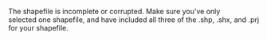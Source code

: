 The shapefile is incomplete or corrupted. Make sure you've only  
selected one shapefile, and have included all three of the .shp, 
.shx, and .prj for your shapefile.